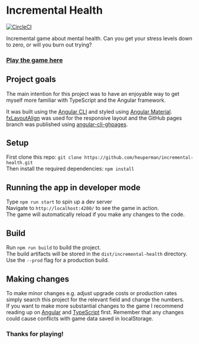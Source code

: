 # Incremental Health

[![CircleCI](https://circleci.com/gh/heuperman/incremental-health/tree/master.svg?style=svg)](https://circleci.com/gh/heuperman/incremental/tree/master)

Incremental game about mental health. Can you get your stress levels down to zero, or will you burn out trying?

### [Play the game here](https://heuperman.github.io/incremental-health/)

## Project goals

The main intention for this project was to have an enjoyable way to get myself more familiar with TypeScript and the Angular framework.  
  
It was built using the [Angular CLI](https://cli.angular.io/) and styled using [Angular Material](https://material.angular.io/). [fxLayoutAlign](https://github.com/angular/flex-layout/wiki/fxLayoutAlign-API) was used for the responsive layout and the GitHub pages branch was published using [angular-cli-ghpages](https://github.com/angular-schule/angular-cli-ghpages).  

## Setup

First clone this repo: `git clone https://github.com/heuperman/incremental-health.git`  
Then install the required dependencies: `npm install`

## Running the app in developer mode

Type `npm run start` to spin up a dev server  
Navigate to `http://localhost:4200/` to see the game in action.  
The game will automatically reload if you make any changes to the code.  

## Build

Run `npm run build` to build the project.  
The build artifacts will be stored in the `dist/incremental-health` directory.  
Use the `--prod` flag for a production build.

## Making changes

To make minor changes e.g. adjust upgrade costs or production rates simply search this project for the relevant field and change the numbers.  
If you want to make more substantial changes to the game I recommend reading up on [Angular](https://angular.io/) and [TypeScript](https://www.typescriptlang.org/) first. 
Remember that any changes could cause conflicts with game data saved in localStorage.

### Thanks for playing!
